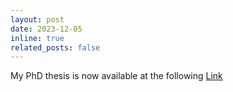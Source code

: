 ```yaml
---
layout: post
date: 2023-12-05
inline: true
related_posts: false
---
```


My PhD thesis is now available at the following <a href="https://doi.org/10.5075/epfl-thesis-10303">Link</a>
